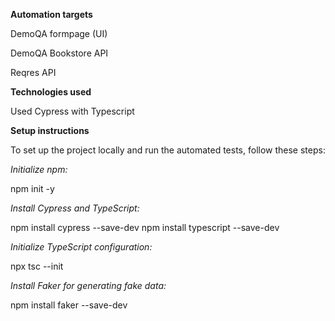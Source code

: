 **Automation targets**

DemoQA formpage (UI)

DemoQA Bookstore API

Reqres API

**Technologies used**

Used Cypress with Typescript

**Setup instructions**

To set up the project locally and run the automated tests, follow these steps:

_Initialize npm:_

npm init -y

_Install Cypress and TypeScript:_

npm install cypress --save-dev
npm install typescript --save-dev

_Initialize TypeScript configuration:_

npx tsc --init

_Install Faker for generating fake data:_

npm install faker --save-dev

